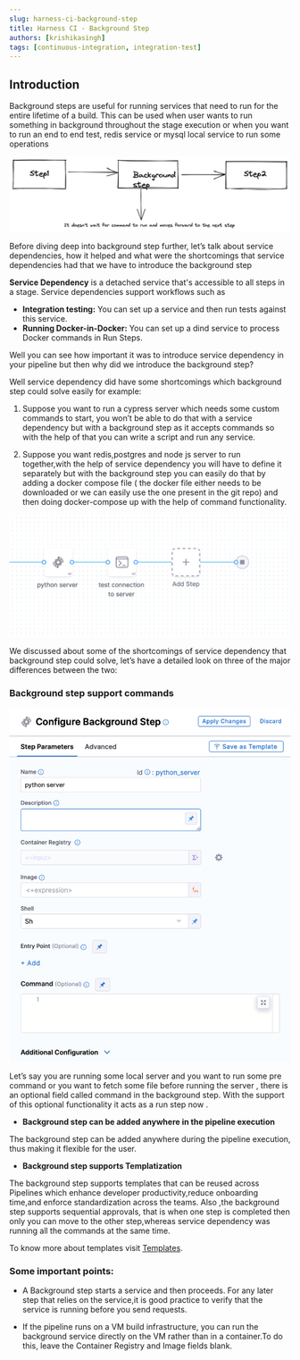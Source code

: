 ```yaml
---
slug: harness-ci-background-step
title: Harness CI - Background Step
authors: [krishikasingh]
tags: [continuous-integration, integration-test]
---
```


## Introduction

Background steps are useful for running services that need to run for the entire lifetime of a build. This can be used when user wants to run something in background throughout the stage execution or when you want to run an end to end test, redis service or mysql local service to run some operations  

![Background Step Introduction](./background_step_introduction.png)

Before diving deep into background step further, let’s talk about service dependencies, how it helped and what were the shortcomings that service dependencies had that we have to introduce the background step 

**Service Dependency** is a detached service that's accessible to all steps in a stage. Service dependencies support workflows such as
- **Integration testing:** You can set up a service and then run tests against this service.
- **Running Docker-in-Docker:** You can set up a dind service to process Docker commands in Run Steps.

Well you can see how important it was to introduce service dependency in your pipeline but then why did we introduce the background step?

Well service dependency did have some shortcomings which background step could solve easily for example:

1. Suppose you want to run a cypress server which needs some custom commands to start, you won’t be able to do that with a service dependency but with a background step as it accepts commands so with the help of that you can write a script and run any service.

2. Suppose you want redis,postgres and node js server to run together,with the help of service dependency you will have to define it separately but with the background step you can easily do that by adding a docker compose file ( the docker file either needs to be downloaded or we can easily use the one present in the git repo) and then doing docker-compose up with the help of command functionality. 

![Background Step Pipeline](./background_step_pipeline.png)

We discussed about some of the shortcomings of service dependency that background step could solve, let’s have a detailed look on three of the major differences between the two:


### Background step support commands

![Background Step Settings](./background_step_settings.png)

Let’s say you are running some local server and you want to run some pre command or you want to fetch some file before running the server , there is an optional field called command in the background step. With the support of this optional functionality it acts as a run step now .

- **Background step can be added anywhere in the pipeline execution** 

The background step can be added anywhere during the pipeline execution, thus making it flexible for the user.

- **Background step supports Templatization** 

The background step supports templates that can be reused across Pipelines which enhance developer productivity,reduce onboarding time,and enforce standardization across the teams. 
Also ,the background step supports sequential approvals, that is when one step is completed then only you can move to the other step,whereas service dependency was running all the commands at the same time.

To know more about templates visit [Templates](https://docs.harness.io/article/6tl8zyxeol-template).
           
### Some important points:

- A Background step starts a service and then proceeds. For any later step that relies on the service,it is good practice to verify that the service is running before you send requests.

- If the pipeline runs on a VM build infrastructure, you can run the background service directly on the VM rather than in a container.To do this, leave the Container Registry and Image fields blank.

